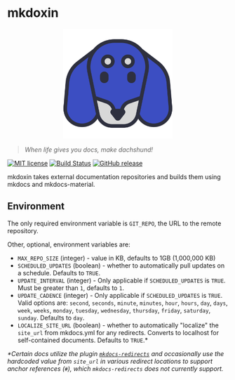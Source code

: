 # mkdoxin

<p align="center">
  <a href="https://github.com/tritones/mkdoxin">
    <img src="https://raw.githubusercontent.com/tritones/mkdoxin/main/.github/assets/mkdoxin-logo.svg"
      width="250" alt="mkdoxin!">
  </a>
</p>

> _When life gives you docs, make dachshund!_

[![MIT license][license image]][license link]
[![Build Status][build image]][build link]
[![GitHub release][github image]][github link]

mkdoxin takes external documentation repositories and builds them using mkdocs and mkdocs-material.

## Environment

The only required environment variable is `GIT_REPO`, the URL to the remote
repository.

Other, optional, environment variables are:

-   `MAX_REPO_SIZE` (integer) - value in KB, defaults to 1GB (1,000,000 KB)
-   `SCHEDULED_UPDATES` (boolean) - whether to automatically pull updates on a schedule. Defaults
    to `TRUE`.
-   `UPDATE_INTERVAL` (integer) - Only applicable if `SCHEDULED_UPDATES` is `TRUE`. Must be
    greater than `1`, defaults to `1`.
-   `UPDATE_CADENCE` (integer) - Only applicable if `SCHEDULED_UPDATES` is `TRUE`. Valid options
    are: `second`, `seconds`, `minute`, `minutes`, `hour`, `hours`, `day`, `days`, `week`, `weeks`,
    `monday`, `tuesday`, `wednesday`, `thursday`, `friday`, `saturday`, `sunday`. Defaults to
    `day`.
-   `LOCALIZE_SITE_URL` (boolean) - whether to automatically "localize" the `site_url` from
    mkdocs.yml for any redirects. Converts to localhost for self-contained documents. Defaults to
    `TRUE`.\*

_\*Certain docs utilize the plugin [`mkdocs-redirects`][mkdocs-redirects link] and occasionally use
the hardcoded value from `site_url` in various redirect locations to support anchor references
(`#`), which `mkdocs-redirects` does not currently support._

[license image]: https://img.shields.io/badge/License-MIT-blue.svg
[license link]: https://github.com/tritones/mkdoxin/blob/main/LICENSE
[build image]: https://github.com/tritones/mkdoxin/actions/workflows/build.yaml/badge.svg?branch=main
[build link]: https://github.com/tritones/mkdoxin/actions
[github image]: https://img.shields.io/github/release/tritones/mkdoxin.svg
[github link]: https://github.com/tritones/mkdoxin/releases
[mkdocs-redirects link]: https://github.com/mkdocs/mkdocs-redirects
